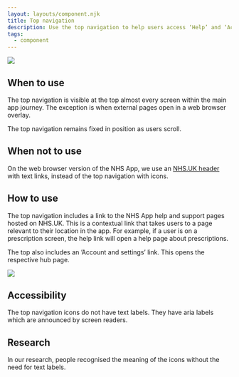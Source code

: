 ```yaml
---
layout: layouts/component.njk
title: Top navigation
description: Use the top navigation to help users access ‘Help’ and ‘Account and settings’ links from anywhere in the app.   
tags:
  - component
---
```


![](/assets/images/top-nav.png)

## When to use

The top navigation is visible at the top almost every screen within the main app journey. The exception is when external pages open in a web browser overlay.

The top navigation remains fixed in position as users scroll.

## When not to use

On the web browser version of the NHS App, we use an [NHS.UK header](https://service-manual.nhs.uk/design-system/components/header) with text links, instead of the top navigation with icons.

## How to use

The top navigation includes a link to the NHS App help and support pages hosted on NHS.UK. This is a contextual link that takes users to a page relevant to their location in the app. For example, if a user is on a prescription screen, the help link will open a help page about prescriptions.

The top also includes an ’Account and settings’ link. This opens the respective hub page.

![ ](/assets/images/top-nav-2.png)

## Accessibility

The top navigation icons do not have text labels. They have aria labels which are announced by screen readers.

## Research

In our research, people recognised the meaning of the icons without the need for text labels.
